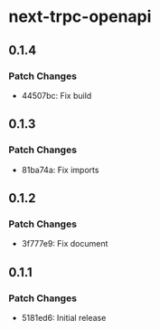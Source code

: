# next-trpc-openapi

## 0.1.4

### Patch Changes

- 44507bc: Fix build

## 0.1.3

### Patch Changes

- 81ba74a: Fix imports

## 0.1.2

### Patch Changes

- 3f777e9: Fix document

## 0.1.1

### Patch Changes

- 5181ed6: Initial release
